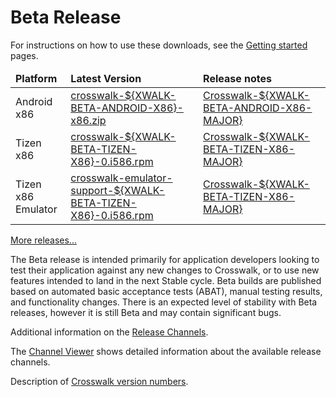 # Beta Release

For instructions on how to use these downloads, see the [Getting started](#documentation/getting_started) pages.

<!-- See versions.js for how the ${XWALK-*} variable is replaced -->
<table width=100%>
<thead style='font-weight:bold'><tr><td>Platform</td><td>Latest Version</td>
<td>Release notes</td></tr></thead>
<tbody>

<tr>
<td>Android x86</td><td><a href='https://download.01.org/crosswalk/releases/android-x86/beta/crosswalk-${XWALK-BETA-ANDROID-X86}-x86.zip'>crosswalk-${XWALK-BETA-ANDROID-X86}-x86.zip</a></td>
<td class="nowrap"><a href='#wiki/Crosswalk-${XWALK-BETA-ANDROID-X86-MAJOR}-release-notes'>Crosswalk-${XWALK-BETA-ANDROID-X86-MAJOR}</a></td>
</tr>

<tr>
<td>Tizen x86</td><td><a href='https://download.01.org/crosswalk/releases/tizen-mobile/beta/crosswalk-${XWALK-BETA-TIZEN-X86}-0.i586.rpm'>crosswalk-${XWALK-BETA-TIZEN-X86}-0.i586.rpm</a></td>
<td class="nowrap"><a href='#wiki/Crosswalk-${XWALK-BETA-TIZEN-X86-MAJOR}-release-notes'>Crosswalk-${XWALK-BETA-TIZEN-X86-MAJOR}</a></td>
</tr>

<tr>
<td>Tizen x86 Emulator</td>
<td><a href='https://download.01.org/crosswalk/releases/tizen-mobile/beta/crosswalk-emulator-support-${XWALK-BETA-TIZEN-X86}-0.i586.rpm'>crosswalk-emulator-support-${XWALK-BETA-TIZEN-X86}-0.i586.rpm</a></td>
<td class="nowrap"><a href='#wiki/Crosswalk-${XWALK-BETA-TIZEN-X86-MAJOR}-release-notes'>Crosswalk-${XWALK-BETA-TIZEN-X86-MAJOR}</a></td>
</tr>

</tbody>
</table>

[More releases...](https://download.01.org/crosswalk/releases/)

The Beta release is intended primarily for application developers looking to test their application against any new changes to Crosswalk, or to use new features intended to land in the next Stable cycle. Beta builds are published based on automated basic acceptance tests (ABAT), manual testing results, and functionality changes. There is an expected level of stability with Beta releases, however it is still Beta and may contain significant bugs.

Additional information on the [Release Channels](#wiki/Release-methodology).

The [Channel Viewer](#contribute/channels-viewer) shows detailed information about the available release channels.

Description of [Crosswalk version numbers](#wiki/release-methodology/version-numbers).


